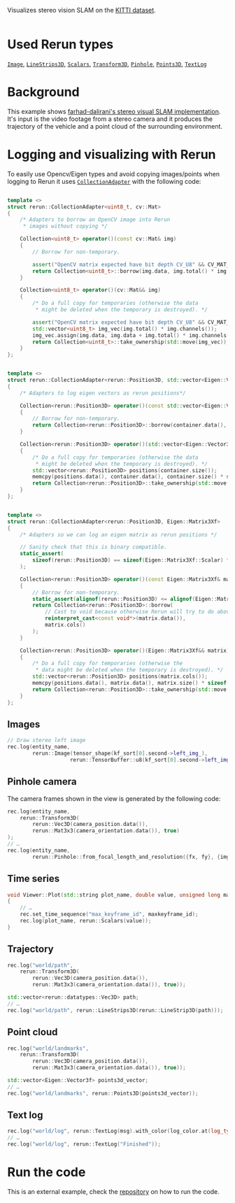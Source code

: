 <!--[metadata]
title = "Stereo vision SLAM"
source = "https://github.com/rerun-io/StereoVision-SLAM"
tags = ["3D", "Point cloud", "C++"]
thumbnail = "https://static.rerun.io/stereovision_slam/c36cfcf8bc7ec9f03b40559d596d7fee97907ba8/480w.png"
thumbnail_dimensions = [480, 273]
-->

Visualizes stereo vision SLAM on the [KITTI dataset](https://www.cvlibs.net/datasets/kitti/).

<picture>
  <img src="https://static.rerun.io/stereovision_slam_full/675db4870c12da348552ac9bcdf4c60228d77322/full.png" alt="">
  <source media="(max-width: 480px)" srcset="https://static.rerun.io/stereovision_slam_full/675db4870c12da348552ac9bcdf4c60228d77322/480w.png">
  <source media="(max-width: 768px)" srcset="https://static.rerun.io/stereovision_slam_full/675db4870c12da348552ac9bcdf4c60228d77322/768w.png">
  <source media="(max-width: 1024px)" srcset="https://static.rerun.io/stereovision_slam_full/675db4870c12da348552ac9bcdf4c60228d77322/1024w.png">
  <source media="(max-width: 1200px)" srcset="https://static.rerun.io/stereovision_slam_full/675db4870c12da348552ac9bcdf4c60228d77322/1200w.png">
</picture>

# Used Rerun types

[`Image`](https://www.rerun.io/docs/reference/types/archetypes/image), [`LineStrips3D`](https://rerun.io/docs/reference/types/archetypes/line_strips3d), [`Scalars`](https://rerun.io/docs/reference/types/archetypes/scalars), [`Transform3D`](https://rerun.io/docs/reference/types/archetypes/transform3d), [`Pinhole`](https://rerun.io/docs/reference/types/archetypes/pinhole), [`Points3D`](https://rerun.io/docs/reference/types/archetypes/points3d), [`TextLog`](https://rerun.io/docs/reference/types/archetypes/text_log)


# Background

This example shows [farhad-dalirani's stereo visual SLAM implementation](https://github.com/farhad-dalirani/StereoVision-SLAM). It's input is the video footage from a stereo camera and it produces the trajectory of the vehicle and a point cloud of the surrounding environment.

# Logging and visualizing with Rerun

To easily use Opencv/Eigen types and avoid copying images/points when logging to Rerun it uses [`CollectionAdapter`](https://ref.rerun.io/docs/cpp/stable/structrerun_1_1CollectionAdapter.html) with the following code:
```cpp

template <>
struct rerun::CollectionAdapter<uint8_t, cv::Mat>
{
    /* Adapters to borrow an OpenCV image into Rerun
     * images without copying */

    Collection<uint8_t> operator()(const cv::Mat& img)
    {
        // Borrow for non-temporary.

        assert("OpenCV matrix expected have bit depth CV_U8" && CV_MAT_DEPTH(img.type()) == CV_8U);
        return Collection<uint8_t>::borrow(img.data, img.total() * img.channels());
    }

    Collection<uint8_t> operator()(cv::Mat&& img)
    {
        /* Do a full copy for temporaries (otherwise the data
         * might be deleted when the temporary is destroyed). */

        assert("OpenCV matrix expected have bit depth CV_U8" && CV_MAT_DEPTH(img.type()) == CV_8U);
        std::vector<uint8_t> img_vec(img.total() * img.channels());
        img_vec.assign(img.data, img.data + img.total() * img.channels());
        return Collection<uint8_t>::take_ownership(std::move(img_vec));
    }
};


template <>
struct rerun::CollectionAdapter<rerun::Position3D, std::vector<Eigen::Vector3f>>
{
    /* Adapters to log eigen vectors as rerun positions*/

    Collection<rerun::Position3D> operator()(const std::vector<Eigen::Vector3f>& container)
    {
        // Borrow for non-temporary.
        return Collection<rerun::Position3D>::borrow(container.data(), container.size());
    }

    Collection<rerun::Position3D> operator()(std::vector<Eigen::Vector3f>&& container)
    {
        /* Do a full copy for temporaries (otherwise the data
         * might be deleted when the temporary is destroyed). */
        std::vector<rerun::Position3D> positions(container.size());
        memcpy(positions.data(), container.data(), container.size() * sizeof(Eigen::Vector3f));
        return Collection<rerun::Position3D>::take_ownership(std::move(positions));
    }
};


template <>
struct rerun::CollectionAdapter<rerun::Position3D, Eigen::Matrix3Xf>
{
    /* Adapters so we can log an eigen matrix as rerun positions */

    // Sanity check that this is binary compatible.
    static_assert(
        sizeof(rerun::Position3D) == sizeof(Eigen::Matrix3Xf::Scalar) * Eigen::Matrix3Xf::RowsAtCompileTime
    );

    Collection<rerun::Position3D> operator()(const Eigen::Matrix3Xf& matrix)
    {
        // Borrow for non-temporary.
        static_assert(alignof(rerun::Position3D) <= alignof(Eigen::Matrix3Xf::Scalar));
        return Collection<rerun::Position3D>::borrow(
            // Cast to void because otherwise Rerun will try to do above sanity checks with the wrong type (scalar).
            reinterpret_cast<const void*>(matrix.data()),
            matrix.cols()
        );
    }

    Collection<rerun::Position3D> operator()(Eigen::Matrix3Xf&& matrix)
    {
        /* Do a full copy for temporaries (otherwise the
         * data might be deleted when the temporary is destroyed). */
        std::vector<rerun::Position3D> positions(matrix.cols());
        memcpy(positions.data(), matrix.data(), matrix.size() * sizeof(rerun::Position3D));
        return Collection<rerun::Position3D>::take_ownership(std::move(positions));
    }
};

```

## Images
```cpp
// Draw stereo left image
rec.log(entity_name,
        rerun::Image(tensor_shape(kf_sort[0].second->left_img_),
                    rerun::TensorBuffer::u8(kf_sort[0].second->left_img_)));
```

## Pinhole camera

The camera frames shown in the view is generated by the following code:

```cpp
rec.log(entity_name,
    rerun::Transform3D(
        rerun::Vec3D(camera_position.data()),
        rerun::Mat3x3(camera_orientation.data()), true)
);
// …
rec.log(entity_name,
        rerun::Pinhole::from_focal_length_and_resolution({fx, fy}, {img_num_cols, img_num_rows}));
```

## Time series
```cpp
void Viewer::Plot(std::string plot_name, double value, unsigned long maxkeyframe_id)
{
    // …
    rec.set_time_sequence("max_keyframe_id", maxkeyframe_id);
    rec.log(plot_name, rerun::Scalars(value));
}
```

## Trajectory
```cpp
rec.log("world/path",
    rerun::Transform3D(
        rerun::Vec3D(camera_position.data()),
        rerun::Mat3x3(camera_orientation.data()), true));

std::vector<rerun::datatypes::Vec3D> path;
// …
rec.log("world/path", rerun::LineStrips3D(rerun::LineStrip3D(path)));
```

## Point cloud
```cpp
rec.log("world/landmarks",
    rerun::Transform3D(
        rerun::Vec3D(camera_position.data()),
        rerun::Mat3x3(camera_orientation.data()), true));

std::vector<Eigen::Vector3f> points3d_vector;
// …
rec.log("world/landmarks", rerun::Points3D(points3d_vector));
```

## Text log

```cpp
rec.log("world/log", rerun::TextLog(msg).with_color(log_color.at(log_type)));
// …
rec.log("world/log", rerun::TextLog("Finished"));
```

# Run the code

This is an external example, check the [repository](https://github.com/rerun-io/StereoVision-SLAM) on how to run the code.
